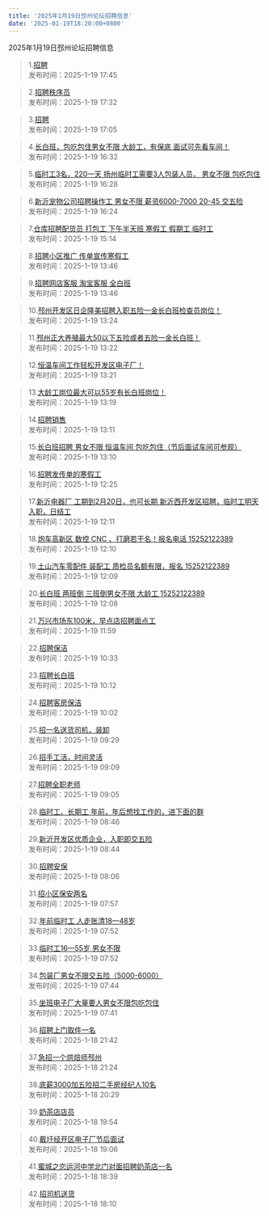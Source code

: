 ```yaml
---
title: '2025年1月19日邳州论坛招聘信息'
date: '2025-01-19T18:20:00+0800'
---
```

2025年1月19日邳州论坛招聘信息
<!--more-->
>1.[招聘](https://www.pzzc.net/forum.php?mod=viewthread&tid=10485027)<br>
>发布时间：2025-1-19 17:45

>2.[招聘秩序员](https://www.pzzc.net/forum.php?mod=viewthread&tid=10485026)<br>
>发布时间：2025-1-19 17:32

>3.[招聘](https://www.pzzc.net/forum.php?mod=viewthread&tid=10485024)<br>
>发布时间：2025-1-19 17:05

>4.[长白班，包吃包住男女不限 大龄工，有保底 面试可先看车间！](https://www.pzzc.net/forum.php?mod=viewthread&tid=10485022)<br>
>发布时间：2025-1-19 16:32

>5.[临时工3名，220一天
扬州临时工需要3人包装人员，
男女不限 包吃包住](https://www.pzzc.net/forum.php?mod=viewthread&tid=10485021)<br>
>发布时间：2025-1-19 16:28

>6.[新沂宠物公司招聘操作工 男女不限 薪资6000-7000 20-45 交五险](https://www.pzzc.net/forum.php?mod=viewthread&tid=10485020)<br>
>发布时间：2025-1-19 16:24

>7.[仓库招聘配货员 打包工 下午半天班 寒假工 假期工 临时工](https://www.pzzc.net/forum.php?mod=viewthread&tid=10485014)<br>
>发布时间：2025-1-19 15:14

>8.[招聘小区推广  传单宣传寒假工](https://www.pzzc.net/forum.php?mod=viewthread&tid=10485007)<br>
>发布时间：2025-1-19 13:46

>9.[招聘网店客服 淘宝客服 全白班](https://www.pzzc.net/forum.php?mod=viewthread&tid=10485006)<br>
>发布时间：2025-1-19 13:46

>10.[邳州开发区日企隆美招聘入职五险一金长白班检查员岗位！](https://www.pzzc.net/forum.php?mod=viewthread&tid=10485005)<br>
>发布时间：2025-1-19 13:24

>11.[邳州正大养殖最大50以下五险或者五险一金长白班！](https://www.pzzc.net/forum.php?mod=viewthread&tid=10485003)<br>
>发布时间：2025-1-19 13:22

>12.[恒温车间工作轻松开发区电子厂！](https://www.pzzc.net/forum.php?mod=viewthread&tid=10485002)<br>
>发布时间：2025-1-19 13:21

>13.[大龄工岗位最大可以55岁有长白班岗位！](https://www.pzzc.net/forum.php?mod=viewthread&tid=10485001)<br>
>发布时间：2025-1-19 13:19

>14.[招聘销售](https://www.pzzc.net/forum.php?mod=viewthread&tid=10484999)<br>
>发布时间：2025-1-19 13:11

>15.[长白班招聘  男女不限 恒温车间 包吃包住（节后面试车间可参观）](https://www.pzzc.net/forum.php?mod=viewthread&tid=10484998)<br>
>发布时间：2025-1-19 13:10

>16.[招聘发传单的寒假工](https://www.pzzc.net/forum.php?mod=viewthread&tid=10484997)<br>
>发布时间：2025-1-19 12:25

>17.[新沂电器厂
工期到2月20日，也可长期
新沂西开发区招聘，临时工明天入职，日结工](https://www.pzzc.net/forum.php?mod=viewthread&tid=10484995)<br>
>发布时间：2025-1-19 12:11

>18.[炮车高新区 数控 CNC 、打磨若干名！报名电话 15252122389](https://www.pzzc.net/forum.php?mod=viewthread&tid=10484994)<br>
>发布时间：2025-1-19 12:10

>19.[土山汽车零配件 装配工 质检员名额有限，报名 15252122389](https://www.pzzc.net/forum.php?mod=viewthread&tid=10484993)<br>
>发布时间：2025-1-19 12:09

>20.[长白班 两班倒 三班倒男女不限 大龄工 15252122389](https://www.pzzc.net/forum.php?mod=viewthread&tid=10484992)<br>
>发布时间：2025-1-19 12:08

>21.[万兴市场东100米，早点店招聘面点工](https://www.pzzc.net/forum.php?mod=viewthread&tid=10484988)<br>
>发布时间：2025-1-19 11:59

>22.[招聘保洁](https://www.pzzc.net/forum.php?mod=viewthread&tid=10484977)<br>
>发布时间：2025-1-19 10:33

>23.[招聘长白班](https://www.pzzc.net/forum.php?mod=viewthread&tid=10484975)<br>
>发布时间：2025-1-19 10:12

>24.[招聘客房保洁](https://www.pzzc.net/forum.php?mod=viewthread&tid=10484973)<br>
>发布时间：2025-1-19 10:02

>25.[招一名送货司机，装卸](https://www.pzzc.net/forum.php?mod=viewthread&tid=10484966)<br>
>发布时间：2025-1-19 09:29

>26.[招手工活，时间灵活](https://www.pzzc.net/forum.php?mod=viewthread&tid=10484960)<br>
>发布时间：2025-1-19 09:09

>27.[招聘全职老师](https://www.pzzc.net/forum.php?mod=viewthread&tid=10484958)<br>
>发布时间：2025-1-19 09:05

>28.[临时工、长期工 年前，年后想找工作的，进下面的群](https://www.pzzc.net/forum.php?mod=viewthread&tid=10484955)<br>
>发布时间：2025-1-19 08:46

>29.[新沂开发区优质企业，入职即交五险](https://www.pzzc.net/forum.php?mod=viewthread&tid=10484954)<br>
>发布时间：2025-1-19 08:44

>30.[招聘安保](https://www.pzzc.net/forum.php?mod=viewthread&tid=10484950)<br>
>发布时间：2025-1-19 08:06

>31.[招小区保安两名](https://www.pzzc.net/forum.php?mod=viewthread&tid=10484948)<br>
>发布时间：2025-1-19 07:57

>32.[年前临时工 人走账清18—48岁](https://www.pzzc.net/forum.php?mod=viewthread&tid=10484947)<br>
>发布时间：2025-1-19 07:52

>33.[临时工16—55岁 男女不限](https://www.pzzc.net/forum.php?mod=viewthread&tid=10484946)<br>
>发布时间：2025-1-19 07:52

>34.[包装厂男女不限交五险（5000-6000）](https://www.pzzc.net/forum.php?mod=viewthread&tid=10484945)<br>
>发布时间：2025-1-19 07:44

>35.[坐班电子厂大量要人男女不限包吃包住](https://www.pzzc.net/forum.php?mod=viewthread&tid=10484944)<br>
>发布时间：2025-1-19 07:41

>36.[招聘上门取件一名](https://www.pzzc.net/forum.php?mod=viewthread&tid=10484935)<br>
>发布时间：2025-1-18 21:42

>37.[急招一个烘焙师邳州](https://www.pzzc.net/forum.php?mod=viewthread&tid=10484932)<br>
>发布时间：2025-1-18 21:24

>38.[底薪3000加五险招二手房经纪人10名](https://www.pzzc.net/forum.php?mod=viewthread&tid=10484926)<br>
>发布时间：2025-1-18 20:29

>39.[奶茶店店员](https://www.pzzc.net/forum.php?mod=viewthread&tid=10484923)<br>
>发布时间：2025-1-18 19:54

>40.[戴圩经开区电子厂节后面试](https://www.pzzc.net/forum.php?mod=viewthread&tid=10484919)<br>
>发布时间：2025-1-18 19:06

>41.[蜜城之恋运河中学北门对面招聘奶茶店一名](https://www.pzzc.net/forum.php?mod=viewthread&tid=10484917)<br>
>发布时间：2025-1-18 18:39

>42.[招司机送货](https://www.pzzc.net/forum.php?mod=viewthread&tid=10484915)<br>
>发布时间：2025-1-18 18:10

